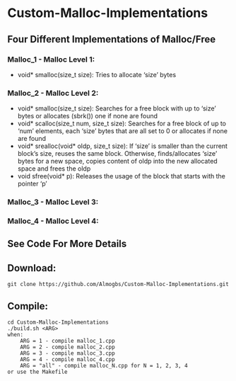 # Custom-Malloc-Implementations

## Four Different Implementations of Malloc/Free

### Malloc_1 - Malloc Level 1:
- void* smalloc(size_t size): Tries to allocate ‘size’ bytes

### Malloc_2 - Malloc Level 2:
- void* smalloc(size_t size): Searches for a free block with up to ‘size’ bytes 
        or allocates (sbrk()) one if none are found
- void* scalloc(size_t num, size_t size): Searches for a free block of up to ‘num’ elements,
        each ‘size’ bytes that are all set to 0 or allocates if none are found
- void* srealloc(void* oldp, size_t size): If ‘size’ is smaller than the current block’s size,
        reuses the same block. Otherwise, finds/allocates ‘size’ bytes for a new space, copies
        content of oldp into the new allocated space and frees the oldp
- void sfree(void* p): Releases the usage of the block that starts with the pointer ‘p’
### Malloc_3 - Malloc Level 3:
### Malloc_4 - Malloc Level 4:
## See Code For More Details

## Download:
    git clone https://github.com/Almogbs/Custom-Malloc-Implementations.git

## Compile:
    cd Custom-Malloc-Implementations
    ./build.sh <ARG>
    when:
        ARG = 1 - compile malloc_1.cpp
        ARG = 2 - compile malloc_2.cpp
        ARG = 3 - compile malloc_3.cpp
        ARG = 4 - compile malloc_4.cpp
        ARG = "all" - compile malloc_N.cpp for N = 1, 2, 3, 4
    or use the Makefile
